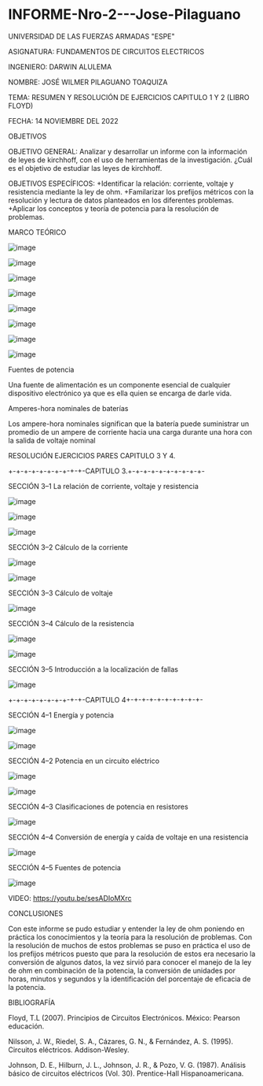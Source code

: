 # INFORME-Nro-2---Jose-Pilaguano
UNIVERSIDAD DE LAS FUERZAS ARMADAS "ESPE"

ASIGNATURA: FUNDAMENTOS DE CIRCUITOS ELECTRICOS

INGENIERO: DARWIN ALULEMA

NOMBRE: JOSÉ WILMER PILAGUANO TOAQUIZA

TEMA: RESUMEN Y RESOLUCIÓN DE EJERCICIOS CAPITULO 1 Y 2 (LIBRO FLOYD)

FECHA: 14 NOVIEMBRE DEL 2022

OBJETIVOS 

OBJETIVO GENERAL: Analizar y desarrollar un informe con la información de leyes  de kirchhoff, con el uso de herramientas de la investigación.
¿Cuál es el objetivo de estudiar las leyes de kirchhoff.

OBJETIVOS ESPECÍFICOS:
+Identificar la relación: corriente, voltaje y resistencia mediante la ley de ohm.
+Familarizar los prefijos métricos con la resolución y lectura de datos planteados en los diferentes problemas.
+Aplicar los conceptos y teoría de potencia para la resolución de problemas.

MARCO TEÓRICO 

![image](https://user-images.githubusercontent.com/116677175/202306673-81dcac19-3e25-4f39-836c-3ffe34aa407a.png)

![image](https://user-images.githubusercontent.com/116677175/202306864-ec35f472-066e-425f-a94e-50debd16c209.png)

![image](https://user-images.githubusercontent.com/116677175/202307039-cead1a1c-51bb-4fdc-bbbc-ceadb3c3b88e.png)

![image](https://user-images.githubusercontent.com/116677175/202307125-e4ad7359-17e2-4e8d-9abf-7b386cf4d3f9.png)

![image](https://user-images.githubusercontent.com/116677175/202307184-67ca3a68-0dab-4690-a007-dee71a3aff1e.png)

![image](https://user-images.githubusercontent.com/116677175/202307259-d81341b7-4129-419b-b4d1-97c7ced5d10a.png)

![image](https://user-images.githubusercontent.com/116677175/202307405-6be4d8af-e3b5-4c20-ad57-2ff6adce40ff.png)

![image](https://user-images.githubusercontent.com/116677175/202307457-e6ac9feb-ad07-46a3-bf19-81910bfb810e.png)

Fuentes de potencia

Una fuente de alimentación es un componente esencial de cualquier dispositivo electrónico ya que es ella quien se encarga de darle vida.

Amperes-hora nominales de baterías

Los ampere-hora nominales significan que la batería puede suministrar un promedio de un ampere de corriente hacia una carga durante una hora con la salida de voltaje nominal

RESOLUCIÓN EJERCICIOS PARES CAPITULO 3 Y 4.

+-+-+-+-+-+-+-+-+-+-CAPITULO 3.+-+-+-+-+-+-+-+-+-+-

SECCIÓN 3–1 La relación de corriente, voltaje y resistencia

![image](https://user-images.githubusercontent.com/116677175/202311243-427d8209-b049-4bfa-97c5-c301196e02c3.png)

![image](https://user-images.githubusercontent.com/116677175/202311299-7c57b928-5f85-4ffa-9696-263aaa74f6e3.png)

![image](https://user-images.githubusercontent.com/116677175/202311370-f9c13c6d-6b81-4701-91ca-9c6eef5c0bef.png)

SECCIÓN 3–2 Cálculo de la corriente

![image](https://user-images.githubusercontent.com/116677175/202311501-d823ee90-5456-44a5-841a-57d3fd37f172.png)

![image](https://user-images.githubusercontent.com/116677175/202311560-ab655710-abb3-41d8-bb07-3b7b257aa344.png)

SECCIÓN 3–3 Cálculo de voltaje

![image](https://user-images.githubusercontent.com/116677175/202311630-65e94bbe-d99c-4c1d-a1c9-8554c8481224.png)

SECCIÓN 3–4 Cálculo de la resistencia

![image](https://user-images.githubusercontent.com/116677175/202311728-c8b608ba-fdec-4d3e-aec4-2e4c01f1260c.png)

![image](https://user-images.githubusercontent.com/116677175/202311778-1378872b-1a87-4729-9079-53bb2225d569.png)

SECCIÓN 3–5 Introducción a la localización de fallas

![image](https://user-images.githubusercontent.com/116677175/202311897-e7316fcb-1a5a-4a69-a2b8-8a813f119ec3.png)

+-+-+-+-+-+-+-+-+-+-CAPITULO 4+-+-+-+-+-+-+-+-+-+-

SECCIÓN 4–1 Energía y potencia

![image](https://user-images.githubusercontent.com/116677175/202321957-889d6310-f751-4f9e-a0a1-1d6d330a6184.png)

![image](https://user-images.githubusercontent.com/116677175/202322018-0ac8fab8-fedb-4d55-8531-f1eec852683d.png)

SECCIÓN 4–2 Potencia en un circuito eléctrico

![image](https://user-images.githubusercontent.com/116677175/202322089-78102751-e9c4-4038-be02-a69ae20a336e.png)

![image](https://user-images.githubusercontent.com/116677175/202322129-6ad9d31d-b6cb-4873-9381-2e5a841cfb7a.png)

SECCIÓN 4–3 Clasificaciones de potencia en resistores

![image](https://user-images.githubusercontent.com/116677175/202322187-8fcdc874-ee1f-4b6e-9f09-c934c3a1e668.png)

SECCIÓN 4–4 Conversión de energía y caída de voltaje en una resistencia

![image](https://user-images.githubusercontent.com/116677175/202322241-1b1559db-b460-4895-8ddf-4a81139cde49.png)

SECCIÓN 4–5 Fuentes de potencia

![image](https://user-images.githubusercontent.com/116677175/202322409-782dd82d-7167-4ee9-a5ae-90982beadeb4.png)

VIDEO: https://youtu.be/sesADIoMXrc 

CONCLUSIONES
  
Con este informe se pudo estudiar y entender la ley de ohm poniendo en práctica los conocimientos y la teoría para la resolución de problemas. Con la resolución de muchos de estos problemas se puso en práctica el uso de los prefijos métricos puesto que para la resolución de estos era necesario la conversión de algunos datos, la vez sirvió para conocer el manejo de la ley de ohm en combinación de la potencia, la conversión de unidades por horas, minutos y segundos y la identificación del porcentaje de eficacia de la potencia. 

BIBLIOGRAFÍA 

Floyd, T.L (2007). Principios de Circuitos Electrónicos. México: Pearson educación. 

Nilsson, J. W., Riedel, S. A., Cázares, G. N., & Fernández, A. S. (1995). Circuitos eléctricos. Addison-Wesley.

Johnson, D. E., Hilburn, J. L., Johnson, J. R., & Pozo, V. G. (1987). Análisis básico de circuitos eléctricos (Vol. 30). Prentice-Hall Hispanoamericana.
